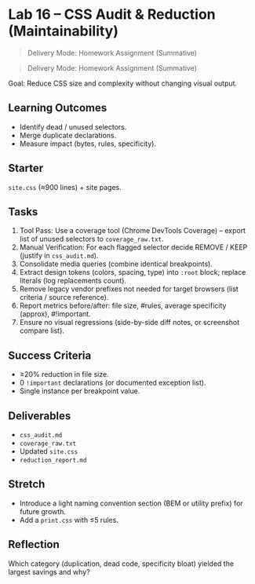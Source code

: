 # Lab 16 – CSS Audit & Reduction (Maintainability)

> Delivery Mode: Homework Assignment (Summative)

> Delivery Mode: Homework Assignment (Summative)

Goal: Reduce CSS size and complexity without changing visual output.

## Learning Outcomes
- Identify dead / unused selectors.
- Merge duplicate declarations.
- Measure impact (bytes, rules, specificity).

## Starter
`site.css` (≈900 lines) + site pages.

## Tasks
1. Tool Pass: Use a coverage tool (Chrome DevTools Coverage) – export list of unused selectors to `coverage_raw.txt`.
2. Manual Verification: For each flagged selector decide REMOVE / KEEP (justify in `css_audit.md`).
3. Consolidate media queries (combine identical breakpoints).
4. Extract design tokens (colors, spacing, type) into `:root` block; replace literals (log replacements count).
5. Remove legacy vendor prefixes not needed for target browsers (list criteria / source reference).
6. Report metrics before/after: file size, #rules, average specificity (approx), #!important.
7. Ensure no visual regressions (side-by-side diff notes, or screenshot compare list).

## Success Criteria
- ≥20% reduction in file size.
- 0 `!important` declarations (or documented exception list).
- Single instance per breakpoint value.

## Deliverables
- `css_audit.md`
- `coverage_raw.txt`
- Updated `site.css`
- `reduction_report.md`

## Stretch
- Introduce a light naming convention section (BEM or utility prefix) for future growth.
- Add a `print.css` with ≤5 rules.

## Reflection
Which category (duplication, dead code, specificity bloat) yielded the largest savings and why?
